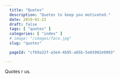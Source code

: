 ```yaml
---
  title: "Quotes"
  description: "Quotes to keep you motivated."
  date: 2019-01-22
  draft: false
  tags: [ "quotes" ]
  categories: [ "index" ]
  # image: "/images/face.jpg"
  slug: "quotes"

  pageId: "cf69a32f-a3e4-4b95-a65b-5e03902e9903"

---
```


Quotes r us.
